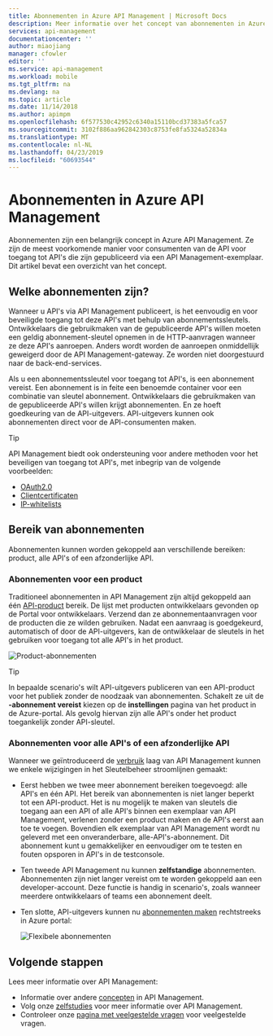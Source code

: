 ```yaml
---
title: Abonnementen in Azure API Management | Microsoft Docs
description: Meer informatie over het concept van abonnementen in Azure API Management.
services: api-management
documentationcenter: ''
author: miaojiang
manager: cfowler
editor: ''
ms.service: api-management
ms.workload: mobile
ms.tgt_pltfrm: na
ms.devlang: na
ms.topic: article
ms.date: 11/14/2018
ms.author: apimpm
ms.openlocfilehash: 6f577530c42952c6340a15110bcd37383a5fca57
ms.sourcegitcommit: 3102f886aa962842303c8753fe8fa5324a52834a
ms.translationtype: MT
ms.contentlocale: nl-NL
ms.lasthandoff: 04/23/2019
ms.locfileid: "60693544"
---
```

# <a name="subscriptions-in-azure-api-management"></a>Abonnementen in Azure API Management

Abonnementen zijn een belangrijk concept in Azure API Management. Ze zijn de meest voorkomende manier voor consumenten van de API voor toegang tot API's die zijn gepubliceerd via een API Management-exemplaar. Dit artikel bevat een overzicht van het concept.

## <a name="what-are-subscriptions"></a>Welke abonnementen zijn?

Wanneer u API's via API Management publiceert, is het eenvoudig en voor beveiligde toegang tot deze API's met behulp van abonnementssleutels. Ontwikkelaars die gebruikmaken van de gepubliceerde API's willen moeten een geldig abonnement-sleutel opnemen in de HTTP-aanvragen wanneer ze deze API's aanroepen. Anders wordt worden de aanroepen onmiddellijk geweigerd door de API Management-gateway. Ze worden niet doorgestuurd naar de back-end-services.

Als u een abonnementssleutel voor toegang tot API's, is een abonnement vereist. Een abonnement is in feite een benoemde container voor een combinatie van sleutel abonnement. Ontwikkelaars die gebruikmaken van de gepubliceerde API's willen krijgt abonnementen. En ze hoeft goedkeuring van de API-uitgevers. API-uitgevers kunnen ook abonnementen direct voor de API-consumenten maken.

> [!TIP]
> API Management biedt ook ondersteuning voor andere methoden voor het beveiligen van toegang tot API's, met inbegrip van de volgende voorbeelden:
> - [OAuth2.0](api-management-howto-protect-backend-with-aad.md)
> - [Clientcertificaten](api-management-howto-mutual-certificates-for-clients.md)
> - [IP-whitelists](https://docs.microsoft.com/azure/api-management/api-management-access-restriction-policies#RestrictCallerIPs)

## <a name="scope-of-subscriptions"></a>Bereik van abonnementen

Abonnementen kunnen worden gekoppeld aan verschillende bereiken: product, alle API's of een afzonderlijke API.

### <a name="subscriptions-for-a-product"></a>Abonnementen voor een product

Traditioneel abonnementen in API Management zijn altijd gekoppeld aan één [API-product](api-management-terminology.md) bereik. De lijst met producten ontwikkelaars gevonden op de Portal voor ontwikkelaars. Verzend dan ze abonnementaanvragen voor de producten die ze wilden gebruiken. Nadat een aanvraag is goedgekeurd, automatisch of door de API-uitgevers, kan de ontwikkelaar de sleutels in het gebruiken voor toegang tot alle API's in het product.

![Product-abonnementen](./media/api-management-subscriptions/product-subscription.png)

> [!TIP]
> In bepaalde scenario's wilt API-uitgevers publiceren van een API-product voor het publiek zonder de noodzaak van abonnementen. Schakelt ze uit de **-abonnement vereist** kiezen op de **instellingen** pagina van het product in de Azure-portal. Als gevolg hiervan zijn alle API's onder het product toegankelijk zonder API-sleutel.

### <a name="subscriptions-for-all-apis-or-an-individual-api"></a>Abonnementen voor alle API's of een afzonderlijke API

Wanneer we geïntroduceerd de [verbruik](https://aka.ms/apimconsumptionblog) laag van API Management kunnen we enkele wijzigingen in het Sleutelbeheer stroomlijnen gemaakt:
- Eerst hebben we twee meer abonnement bereiken toegevoegd: alle API's en één API. Het bereik van abonnementen is niet langer beperkt tot een API-product. Het is nu mogelijk te maken van sleutels die toegang aan een API of alle API's binnen een exemplaar van API Management, verlenen zonder een product maken en de API's eerst aan toe te voegen. Bovendien elk exemplaar van API Management wordt nu geleverd met een onveranderbare, alle-API's-abonnement. Dit abonnement kunt u gemakkelijker en eenvoudiger om te testen en fouten opsporen in API's in de testconsole.

- Ten tweede API Management nu kunnen **zelfstandige** abonnementen. Abonnementen zijn niet langer vereist om te worden gekoppeld aan een developer-account. Deze functie is handig in scenario's, zoals wanneer meerdere ontwikkelaars of teams een abonnement deelt.

- Ten slotte, API-uitgevers kunnen nu [abonnementen maken](api-management-howto-create-subscriptions.md) rechtstreeks in Azure portal:

    ![Flexibele abonnementen](./media/api-management-subscriptions/flexible-subscription.png)

## <a name="next-steps"></a>Volgende stappen
Lees meer informatie over API Management:

+ Informatie over andere [concepten](api-management-terminology.md) in API Management.
+ Volg onze [zelfstudies](import-and-publish.md) voor meer informatie over API Management.
+ Controleer onze [pagina met veelgestelde vragen](api-management-faq.md) voor veelgestelde vragen.